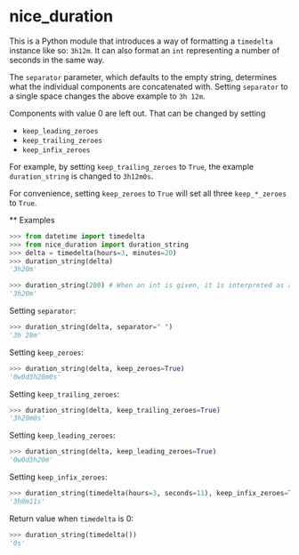 # nice_duration

This is a Python module that introduces a way of formatting a
`timedelta` instance like so: `3h12m`. It can also format an `int`
representing a number of seconds in the same way.

The `separator` parameter, which defaults to the empty string,
determines what the individual components are concatenated with.
Setting `separator` to a single space changes the above example to
`3h 12m`.

Components with value 0 are left out. That can be changed by setting
 - `keep_leading_zeroes`
 - `keep_trailing_zeroes`
 - `keep_infix_zeroes`

For example, by setting `keep_trailing_zeroes` to `True`, the example `duration_string` is
changed to `3h12m0s`.

For convenience, setting `keep_zeroes` to `True` will set all three
`keep_*_zeroes` to `True`.

** Examples
```python
>>> from datetime import timedelta
>>> from nice_duration import duration_string
>>> delta = timedelta(hours=3, minutes=20)
>>> duration_string(delta)
'3h20m'
```

```python
>>> duration_string(200) # When an int is given, it is interpreted as a number of seconds
'3h20m'
```

Setting `separator`:

```python
>>> duration_string(delta, separator=" ")
'3h 20m'
```

Setting `keep_zeroes`:

```python
>>> duration_string(delta, keep_zeroes=True)
'0w0d3h20m0s'
```

Setting `keep_trailing_zeroes`:
```python
>>> duration_string(delta, keep_trailing_zeroes=True)
'3h20m0s'
```

Setting `keep_leading_zeroes`:
```python
>>> duration_string(delta, keep_leading_zeroes=True)
'0w0d3h20m'
```

Setting `keep_infix_zeroes`:
```python
>>> duration_string(timedelta(hours=3, seconds=11), keep_infix_zeroes=True)
'3h0m11s'
```

Return value when `timedelta` is 0:
```python
>>> duration_string(timedelta())
'0s'
```
